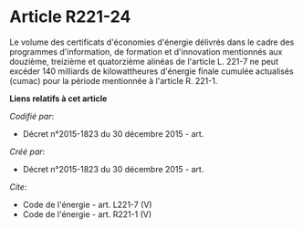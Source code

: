 # Article R221-24

Le volume des certificats d'économies d'énergie délivrés dans le cadre des programmes d'information, de formation et
d'innovation mentionnés aux douzième, treizième et quatorzième alinéas de l'article L. 221-7 ne peut excéder 140 milliards de
kilowattheures d'énergie finale cumulée actualisés (cumac) pour la période mentionnée à l'article R. 221-1.

**Liens relatifs à cet article**

_Codifié par_:

  - Décret n°2015-1823 du 30 décembre 2015 - art.

_Créé par_:

  - Décret n°2015-1823 du 30 décembre 2015 - art.

_Cite_:

  - Code de l'énergie - art. L221-7 (V)
  - Code de l'énergie - art. R221-1 (V)
